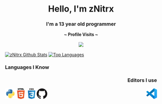 <h1 align="center">Hello, I'm zNitrx</h1>
<h3 align="center">I'm a 13 year old programmer</h3>

<p align="center">
  <b>~ Profile Visits ~</b><br><br>
  <img src="https://profile-counter.glitch.me/zNitrx/count.svg" />
</p>
<p align="center">

[![zNitrx Github Stats](https://github-readme-stats.vercel.app/api?username=zNitrx&show_icons=true&theme=dracula)](https://github.com/zNitrx)
[![Top Languages](https://github-readme-stats.vercel.app/api/top-langs/?username=zNitrx&layout=compact&theme=dark)](https://github.com/zNitrx)

<h3 align="left">Languages I Know</h3> <h3 align="right">Editors I use</h3>
<img align="left" alt="PYTHON" width="35px" src="https://raw.githubusercontent.com/devicons/devicon/master/icons/python/python-original.svg" /> <img align="right" alt="Visual Studio Code" width="35px" src="https://raw.githubusercontent.com/github/explore/80688e429a7d4ef2fca1e82350fe8e3517d3494d/topics/visual-studio-code/visual-studio-code.png" />
<img align="left" alt="HTML5" width="35px" src="https://raw.githubusercontent.com/github/explore/80688e429a7d4ef2fca1e82350fe8e3517d3494d/topics/html/html.png" />
<img align="left" alt="CSS3" width="35px" src="https://raw.githubusercontent.com/github/explore/80688e429a7d4ef2fca1e82350fe8e3517d3494d/topics/css/css.png" />
<img align="left" alt="GitHub" width="35px" src="https://raw.githubusercontent.com/github/explore/78df643247d429f6cc873026c0622819ad797942/topics/github/github.png" />
<!--
**zNitrx/zNitrx** is a ✨ _special_ ✨ repository because its `README.md` (this file) appears on your GitHub profile.

Here are some ideas to get you started:

- 🔭 I’m currently working on ...
- 🌱 I’m currently learning ...
- 👯 I’m looking to collaborate on ...
- 🤔 I’m looking for help with ...
- 💬 Ask me about ...
- 📫 How to reach me: ...
- 😄 Pronouns: ...
- ⚡ Fun fact: ...
-->
